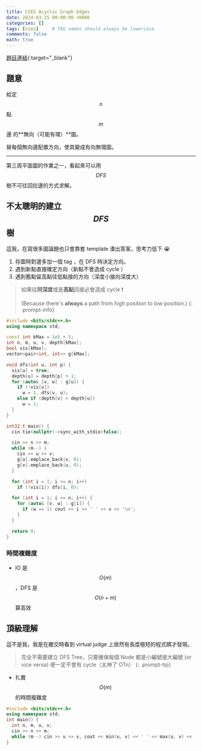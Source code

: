 ```yaml
---
title: CSES Acyclic Graph Edges
date: 2024-03-25 00:00:00 +0800
categories: []
tags: [cses]     # TAG names should always be lowercase
comments: false
math: true
---
```


[題目連結](https://cses.fi/problemset/task/1756){:target="_blank"}

## 題意

給定 $$n$$ 點 $$m$$邊 的**無向（可能有環）**圖。

替每個無向邊配置方向，使其變成有向無環圖。

---

第三周平面圖的作業之一，看起來可以用 $$DFS$$ 樹不可往回拉邊的方式求解。

## 不太聰明的建立$$DFS$$樹

這我，在寫很多圖論題也只會靠套 template 湊出答案，思考力低下 😭

1. 存圖時對邊多加一個 tag ，在 DFS 時決定方向。
2. 遇到新點直接確定方向（新點不會造成 cycle ）
3. 遇到舊點留高點往低點接的方向（深度小接向深度大）

> 如果往**同深度**或是**高點**回接必會造成 cycle ❗
>
> (Because there's **always** a path from high position to low position.)
{: .prompt-info}

``` c++
#include <bits/stdc++.h>
using namespace std;

const int kMax = 1e5 + 5;
int n, m, u, v, depth[kMax];
bool vis[kMax];
vector<pair<int, int>> g[kMax];

void dfs(int u, int p) {
  vis[u] = true;
  depth[u] = depth[p] + 1;
  for (auto& [v, w] : g[u]) {
    if (!vis[v])
      w = 1, dfs(v, u);
    else if (depth[v] > depth[u])
      w = 1;
  }
}

int32_t main() {
  cin.tie(nullptr)->sync_with_stdio(false);

  cin >> n >> m;
  while (m--) {
    cin >> u >> v;
    g[u].emplace_back(v, 0);
    g[v].emplace_back(u, 0);
  }

  for (int i = 1; i <= n; i++)
    if (!vis[i]) dfs(i, 0);

  for (int i = 1; i <= n; i++) {
    for (auto& [v, w] : g[i]) {
      if (w == 1) cout << i << ' ' << v << '\n';
    }
  }

  return 0;
}
```

### 時間複雜度

* IO 是$$O(m)$$，DFS 是$$O(n+m)$$ 算高效

## 頂級理解

這不是我，我是在繳交時看到 virtual judge 上居然有長度極短的程式碼才發現。

> 完全不需要建立 DFS Tree，只要確保每個 Node 都是小編號接大編號 (or vice versa) 
> 便一定不會有 cycle（太神了 OTn）
{: .prompt-tip}

* 扎實$$O(m)$$的時間複雜度

``` c++
#include <bits/stdc++.h>
using namespace std;
int main() {
  int n, m, u, v;
  cin >> n >> m;
  while (m--) cin >> u >> v, cout << min(u, v) << ' ' << max(u, v) << '\n';
}
```
